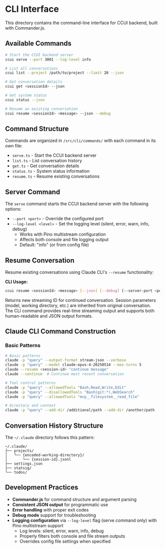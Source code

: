 # CLI Interface

This directory contains the command-line interface for CCUI backend, built with Commander.js.

## Available Commands

```bash
# Start the CCUI backend server
ccui serve --port 3001 --log-level info

# List all conversations
ccui list --project /path/to/project --limit 20 --json

# Get conversation details
ccui get <sessionId> --json

# Get system status
ccui status --json

# Resume an existing conversation
ccui resume <sessionId> <message> --json --debug
```


## Command Structure

Commands are organized in `/src/cli/commands/` with each command in its own file:

- `serve.ts` - Start the CCUI backend server
- `list.ts` - List conversation history
- `get.ts` - Get conversation details
- `status.ts` - System status information
- `resume.ts` - Resume existing conversations

## Server Command

The `serve` command starts the CCUI backend server with the following options:

- `--port <port>` - Override the configured port
- `--log-level <level>` - Set the logging level (silent, error, warn, info, debug)
  - Works with Pino multistream configuration
  - Affects both console and file logging output
  - Default: "info" (or from config file)

## Resume Conversation

Resume existing conversations using Claude CLI's `--resume` functionality:

**CLI Usage:**
```bash
ccui resume <sessionId> <message> [--json] [--debug] [--server-port <port>]
```

Returns new streaming ID for continued conversation. Session parameters (model, working directory, etc.) are inherited from original conversation. The CLI command provides real-time streaming output and supports both human-readable and JSON output formats.

## Claude CLI Command Construction

### Basic Patterns
```bash
# Basic patterns
claude -p "query" --output-format stream-json --verbose
claude -p "query" --model claude-opus-4-20250514 --max-turns 5
claude --resume <session-id> "continue message"
claude --continue  # Continue most recent conversation

# Tool control patterns
claude -p "query" --allowedTools "Bash,Read,Write,Edit"
claude -p "query" --disallowedTools "Bash(git:*),WebSearch"
claude -p "query" --allowedTools "mcp__filesystem__read_file"

# Directory and context
claude -p "query" --add-dir /additional/path --add-dir /another/path
```

## Conversation History Structure

The `~/.claude` directory follows this pattern:
```
~/.claude/
├── projects/
│   └── {encoded-working-directory}/
│       └── {session-id}.jsonl
├── settings.json
├── statsig/
└── todos/
```

## Development Practices

- **Commander.js** for command structure and argument parsing
- **Consistent JSON output** for programmatic use
- **Error handling** with proper exit codes
- **Debug mode** support for troubleshooting
- **Logging configuration** via `--log-level` flag (serve command only) with Pino multistream support
  - Log levels: silent, error, warn, info, debug
  - Properly filters both console and file stream outputs
  - Overrides config file settings when specified